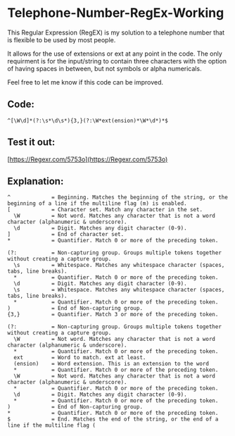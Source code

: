 # Telephone-Number-RegEx-Working
This Regular Expression (RegEX) is my solution to a telephone number that is flexible to be used by most people.

It allows for the use of extensions or ext at any point in the code.
The only requirment is for the input/string to contain three characters with the option of having spaces in between, but not symbols or alpha numericals.

Feel free to let me know if this code can be improved.

## Code:
```
^[\W\d]*(?:\s*\d\s*){3,}(?:\W*ext(ension)*\W*\d*)*$
```
## Test it out:
[https://Regexr.com/5753o](https://Regexr.com/5753o)

## Explanation:
```
^             = Beginning. Matches the beginning of the string, or the beginning of a line if the multiline flag (m) is enabled.
[             = Character set. Match any character in the set.
  \W          = Not word. Matches any character that is not a word character (alphanumeric & underscore).
  \d          = Digit. Matches any digit character (0-9).
]             = End of character set.
*             = Quantifier. Match 0 or more of the preceding token.

(?:           = Non-capturing group. Groups multiple tokens together without creating a capture group.
  \s          = Whitespace. Matches any whitespace character (spaces, tabs, line breaks).
  *           = Quantifier. Match 0 or more of the preceding token.
  \d          = Digit. Matches any digit character (0-9).
  \s          = Whitespace. Matches any whitespace character (spaces, tabs, line breaks).
  *           = Quantifier. Match 0 or more of the preceding token.
)             = End of Non-capturing group.
{3,}          = Quantifier. Match 3 or more of the preceding token.

(?:           = Non-capturing group. Groups multiple tokens together without creating a capture group.
  \W          = Not word. Matches any character that is not a word character (alphanumeric & underscore).
  *           = Quantifier. Match 0 or more of the preceding token.
  ext         = Word to match. ext at least.
  (ension)    = Word extension. This is an extension to the word
  *           = Quantifier. Match 0 or more of the preceding token.
  \W          = Not word. Matches any character that is not a word character (alphanumeric & underscore).
  *           = Quantifier. Match 0 or more of the preceding token.
  \d          = Digit. Matches any digit character (0-9).
  *           = Quantifier. Match 0 or more of the preceding token.
)             = End of Non-capturing group.
*             = Quantifier. Match 0 or more of the preceding token.
$             = End. Matches the end of the string, or the end of a line if the multiline flag (
```
